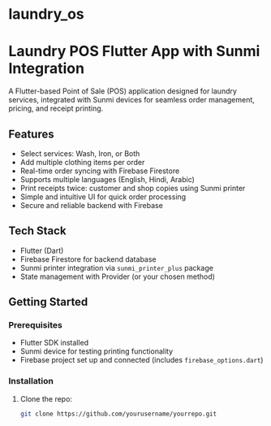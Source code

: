 # laundry_os

# Laundry POS Flutter App with Sunmi Integration

A Flutter-based Point of Sale (POS) application designed for laundry services, integrated with Sunmi devices for seamless order management, pricing, and receipt printing.

## Features

- Select services: Wash, Iron, or Both
- Add multiple clothing items per order
- Real-time order syncing with Firebase Firestore
- Supports multiple languages (English, Hindi, Arabic)
- Print receipts twice: customer and shop copies using Sunmi printer
- Simple and intuitive UI for quick order processing
- Secure and reliable backend with Firebase

## Tech Stack

- Flutter (Dart)
- Firebase Firestore for backend database
- Sunmi printer integration via `sunmi_printer_plus` package
- State management with Provider (or your chosen method)

## Getting Started

### Prerequisites

- Flutter SDK installed
- Sunmi device for testing printing functionality
- Firebase project set up and connected (includes `firebase_options.dart`)

### Installation

1. Clone the repo:
   ```bash
   git clone https://github.com/yourusername/yourrepo.git
